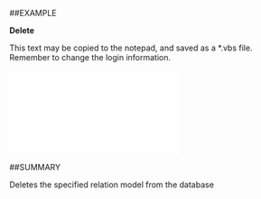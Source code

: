 
##EXAMPLE

**Delete**

This text may be copied to the notepad, and saved as a *.vbs file. Remember to change the login information.

![](..\..\Examples\vbs\SORelation.Delete.vbs.txt)


##SUMMARY

Deletes the specified relation model from the database

